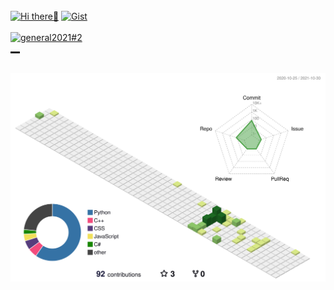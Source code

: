 <br>
<!---Hi There--->
<!---SNS--->
<a href="https://github.com/nockn" target="_self"><img src="https://img.shields.io/badge/Hi-There-89e051.svg?longCache=true?style=flat" alt="Hi there👋"></a>
<a href="https://gist.github.com/nockn" target="_blank"><img src="https://img.shields.io/badge/GithubGist-nockn-a9a9a9.svg?longCache=true?style=flat" alt="Gist"></a>
<br>

<!---toUse--->
<!--
<a href="https://streamlit.io" target="_blank"><img src="https://img.shields.io/badge/Tools-Streamlit-2bbc8a.svg?longCache=true?style=flat&logo=streamlit&logoColor=white" alt="Streamlit"></a>
-->
<br>
<a href="https://nlp.netlearning.co.jp/ns/portal/openbadge/#/public/assertions/detail/MHpmcE9rSXlUNE03Ry81Z1hqSDIwQT09" target="_blank"><img src="src/general2021#2_smal_og.svg" alt="general2021#2"></a>
<!---contribute--->
<hr align="center" width="3%" style="height:3px;">
<br>
<img src="./profile-3d-contrib/profile-green.svg" class="svg">

